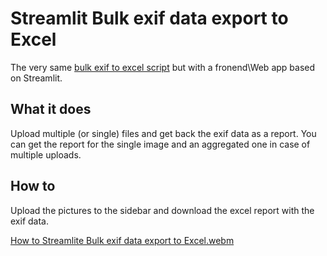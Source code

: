 # Streamlit Bulk exif data export to Excel

The very same [bulk exif to excel script](https://github.com/flyingwonton/bulk-exif-to-excel) but with a fronend\Web app based on Streamlit.

## What it does

Upload multiple (or single) files and get back the exif data as a report. You can get the report for the single image and an aggregated one in case of multiple uploads.

## How to

Upload the pictures to the sidebar and download the excel report with the exif data.

[How to Streamlite Bulk exif data export to Excel.webm](https://user-images.githubusercontent.com/66998126/203647904-572d60fb-8466-443f-96d1-64c33de14093.webm)
